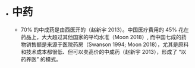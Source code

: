 - # 中药
	- 70% 的中成药是由西医开的（赵新宇 2013）。中国医疗费用的 45% 花在药品上，大大超过其他国家的平均水准（Moon 2018）, 而中国七成的药物销售额是来源于医院药房（Swanson 1994; Moon 2018），尤其是原料和技术成本都很低、但可以卖高价的中成药（赵新宇 2013），形成了 “以药养医” 的模式。